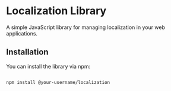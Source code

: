 # Localization Library


A simple JavaScript library for managing localization in your web applications.


## Installation


You can install the library via npm:


```bash

npm install @your-username/localization



